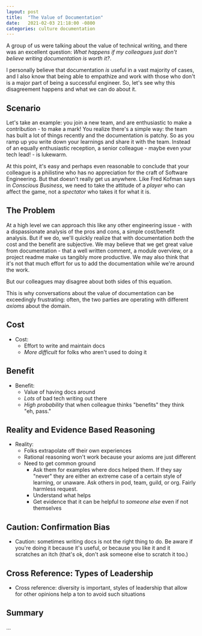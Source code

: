```yaml
---
layout: post
title:  "The Value of Documentation"
date:   2021-02-03 21:18:00 -0800
categories: culture documentation
---
```

A group of us were talking about the value of technical writing, and there was an excellent question: _What happens if my colleagues just don't believe writing documentation is worth it?_.

I personally believe that documentation _is_ useful in a vast majority of cases, and I also know that being able to empathize and work with those who don't is a major part of being a successful engineer. So, let's see why this disagreement happens and what we can do about it.

## Scenario
Let's take an example: you join a new team, and are enthusiastic to make a contribution - to make a mark! You realize there's a simple way: the team has built a lot of things recently and the documentation is patchy. So as you ramp up you write down your learnings and share it with the team. Instead of an equally enthusiastic reception, a senior colleague - maybe even your tech lead! - is lukewarm.

At this point, it's easy and perhaps even reasonable to conclude that your colleague is a philistine who has no appreciation for the craft of Software Engineering. But that doesn't really get us anywhere. Like Fred Kofman says in _Conscious Business_, we need to take the attitude of a _player_ who can affect the game, not a _spectator_  who takes it for what it is.

## The Problem
At a high level we can approach this like any other engineering issue - with a dispassionate analysis of the pros and cons, a simple cost/benefit analysis. But if we do, we'll quickly realize that with documentation _both_ the cost and the benefit are subjective. We may believe that we get great value from documentation - that a well written comment, a module overview, or a project readme make us tangibly more productive. We may also think that it's not that much effort for us to add the documentation while we're around the work.

But our colleagues may disagree about both sides of this equation.

This is why conversations about the value of documentation can be exceedingly frustrating: often, the two parties are operating with different _axioms_ about the domain.

## Cost
* Cost:
    - Effort to write and maintain docs
    - _More difficult_ for folks who aren't used to doing it

## Benefit
* Benefit:
    - Value of having docs around
    - _Lots_ of bad tech writing out there
    - _High probability_ that when colleague thinks "benefits" they think "eh, pass."

## Reality and Evidence Based Reasoning
* Reality:
    - Folks extrapolate off their own experiences
    - Rational reasoning won't work because your axioms are just different
    - Need to get common ground
        + Ask them for examples where docs helped them. If they say "never" they are either an extreme case of a certain style of learning, or unaware. Ask others in pod, team, guild, or org. Fairly harmless request.
        + Understand what helps
        + Get evidence that it can be helpful to _someone else_ even if not themselves

## Caution: Confirmation Bias
* Caution: sometimes writing docs is not the right thing to do. Be aware if you're doing it because it's useful, or because you like it and it scratches an itch (that's ok, don't ask someone else to scratch it too.)

## Cross Reference: Types of Leadership
* Cross reference: diversity is important, styles of leadership that allow for other opinions help a ton to avoid such situations



## Summary
...


<!-- References -->

